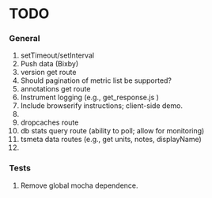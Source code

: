 TODO
====


### General

1. 	setTimeout/setInterval
2. 	Push data (Bixby)
3. 	version get route
4. 	Should pagination of metric list be supported?
5. 	annotations get route
6. 	Instrument logging (e.g., get_response.js )
7. 	Include browserify instructions; client-side demo.
8. 	
9. 	dropcaches route
10. db stats query route (ability to poll; allow for monitoring)
11. tsmeta data routes (e.g., get units, notes, displayName)
12.



### Tests

1. 	Remove global mocha dependence.

